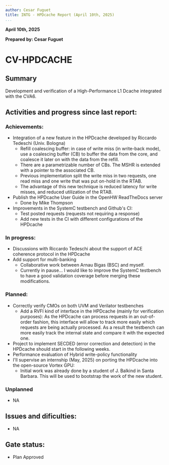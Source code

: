 ```yaml
---
author: Cesar Fuguet
title: INTG - HPDcache Report (April 10th, 2025)
...
```

**April 10th, 2025**

**Prepared by: Cesar Fuguet**

# CV-HPDCACHE

## Summary

Development and verification of a High-Performance L1 Dcache integrated with
the CVA6.

## Activities and progress since last report:

### Achievements:

* Integration of a new feature in the HPDcache developed by Riccardo
  Tedeschi (Univ. Bologna)
  * Refill coalescing buffer: in case of write miss (in write-back mode),
    use a coalescing buffer (CB) to buffer the data from the core, and coalesce it
    later on with the data from the refill.
  * There are a parametrizable number of CBs. The MSHR is extended with a pointer
    to the associated CB.
  * Previous implementation split the write miss in two requests, one read miss
    and one write that was put on-hold in the RTAB.
  * The advantage of this new technique is reduced latency for write misses, and
    reduced utilization of the RTAB.
* Publish the HPDcache User Guide in the OpenHW ReadTheDocs server
  * Done by Mike Thompson
* Improvements in the SystemC testbench and Github's CI:
  * Test posted requests (requests not requiring a response)
  * Add new tests in the CI with different configurations of the HPDcache

### In progress:

* Discussions with Riccardo Tedeschi about the support of ACE coherence
  protocol in the HPDcache
* Add support for multi-banking
  * Collaborative work between Arnau Bigas (BSC) and myself.
  * Currently in pause... I would like to improve the SystemC testbench to have
    a good validation coverage before merging these modifications.

### Planned:

* Correctly verify CMOs on both UVM and Verilator testbenches
  * Add a RVFI kind of interface in the HPDcache (mainly for verification purposes):
    As the HPDcache can process requests in an out-of-order fashion, this interface
    will allow to track more easily which requests are being actually
    processed. As a result the testbench can more easily track the internal state
    and compare it with the expected one.
* Project to implement SECDED (error correction and detection) in the HPDcache
  should start in the following weeks.
* Performance evaluation of Hybrid write-policy functionality
* I'll supervise an internship (May, 2025) on porting the HPDcache into the
  open-source Vortex GPU:
  * Initial work was already done by a student of J. Balkind in Santa Barbara.
    This will be used to bootstrap the work of the new student.

### Unplanned

* NA

## Issues and dificulties:

* NA

## Gate status:

* Plan Approved
